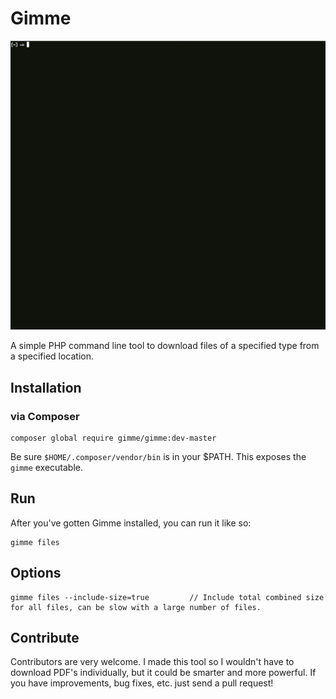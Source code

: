 # Gimme

![Gimme](assets/example.gif "Gimme")

A simple PHP command line tool to download files of a specified type from a specified location.

## Installation

### via Composer

```
composer global require gimme/gimme:dev-master
```

Be sure `$HOME/.composer/vendor/bin` is in your $PATH. This exposes the `gimme` executable.

## Run

After you've gotten Gimme installed, you can run it like so:

```
gimme files
```

## Options

```
gimme files --include-size=true         // Include total combined size for all files, can be slow with a large number of files.
```

## Contribute

Contributors are very welcome. I made this tool so I wouldn't have to download PDF's individually, but it could be smarter and more powerful. If you have improvements, bug fixes, etc. just send a pull request!